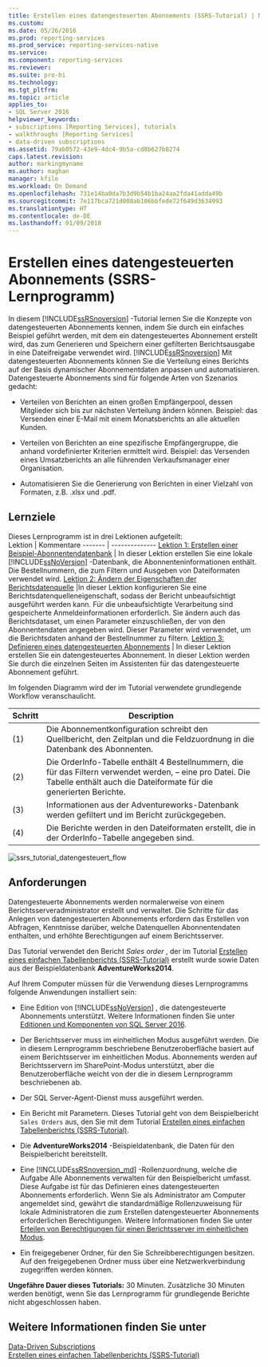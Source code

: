 ```yaml
---
title: Erstellen eines datengesteuerten Abonnements (SSRS-Tutorial) | Microsoft-Dokumentation
ms.custom: 
ms.date: 05/26/2016
ms.prod: reporting-services
ms.prod_service: reporting-services-native
ms.service: 
ms.component: reporting-services
ms.reviewer: 
ms.suite: pro-bi
ms.technology: 
ms.tgt_pltfrm: 
ms.topic: article
applies_to:
- SQL Server 2016
helpviewer_keywords:
- subscriptions [Reporting Services], tutorials
- walkthroughs [Reporting Services]
- data-driven subscriptions
ms.assetid: 79ab0572-43e9-4dc4-9b5a-cd8b627b8274
caps.latest.revision: 
author: markingmyname
ms.author: maghan
manager: kfile
ms.workload: On Demand
ms.openlocfilehash: 731e14ba0da7b3d9b54b1ba24aa2fda41adda49b
ms.sourcegitcommit: 7e117bca721d008ab106bbfede72f649d3634993
ms.translationtype: HT
ms.contentlocale: de-DE
ms.lasthandoff: 01/09/2018
---
```

# <a name="create-a-data-driven-subscription-ssrs-tutorial"></a>Erstellen eines datengesteuerten Abonnements (SSRS-Lernprogramm)
In diesem [!INCLUDE[ssRSnoversion](../includes/ssrsnoversion-md.md)] -Tutorial lernen Sie die Konzepte von datengesteuerten Abonnements kennen, indem Sie durch ein einfaches Beispiel geführt werden, mit dem ein datengesteuertes Abonnement erstellt wird, das zum Generieren und Speichern einer gefilterten Berichtsausgabe in eine Dateifreigabe verwendet wird. 
[!INCLUDE[ssRSnoversion](../includes/ssrsnoversion-md.md)] Mit datengesteuerten Abonnements können Sie die Verteilung eines Berichts auf der Basis dynamischer Abonnementdaten anpassen und automatisieren. Datengesteuerte Abonnements sind für folgende Arten von Szenarios gedacht:  
  
-   Verteilen von Berichten an einen großen Empfängerpool, dessen Mitglieder sich bis zur nächsten Verteilung ändern können. Beispiel: das Versenden einer E-Mail mit einem Monatsberichts an alle aktuellen Kunden.  
  
-   Verteilen von Berichten an eine spezifische Empfängergruppe, die anhand vordefinierter Kriterien ermittelt wird. Beispiel: das Versenden eines Umsatzberichts an alle führenden Verkaufsmanager einer Organisation.
+ Automatisieren Sie die Generierung von Berichten in einer Vielzahl von Formaten, z.B. .xlsx und .pdf.  
  
## <a name="what-you-will-learn"></a>Lernziele  
 Dieses Lernprogramm ist in drei Lektionen aufgeteilt:  
 Lektion | Kommentare
 ------- | --------------
 [Lektion 1: Erstellen einer Beispiel-Abonnentendatenbank](../reporting-services/lesson-1-creating-a-sample-subscriber-database.md) | In dieser Lektion erstellen Sie eine lokale [!INCLUDE[ssNoVersion](../includes/ssnoversion-md.md)] -Datenbank, die Abonnenteninformationen enthält. Die Bestellnummern, die zum Filtern und Ausgeben von Dateiformaten verwendet wird.
[Lektion 2: Ändern der Eigenschaften der Berichtsdatenquelle](../reporting-services/lesson-2-modifying-the-report-data-source-properties.md) |In dieser Lektion konfigurieren Sie eine Berichtsdatenquelleneigenschaft, sodass der Bericht unbeaufsichtigt ausgeführt werden kann. Für die unbeaufsichtigte Verarbeitung sind gespeicherte Anmeldeinformationen erforderlich. Sie ändern auch das Berichtsdataset, um einen Parameter einzuschließen, der von den Abonnentendaten angegeben wird. Dieser Parameter wird verwendet, um die Berichtsdaten anhand der Bestellnummer zu filtern.
 [Lektion 3: Definieren eines datengesteuerten Abonnements](../reporting-services/lesson-3-defining-a-data-driven-subscription.md) | In dieser Lektion erstellen Sie ein datengesteuertes Abonnement. In dieser Lektion werden Sie durch die einzelnen Seiten im Assistenten für das datengesteuerte Abonnement geführt.

 Im folgenden Diagramm wird der im Tutorial verwendete grundlegende Workflow veranschaulicht.

Schritt  |Description 
---------|---------
(1)     |  Die Abonnementkonfiguration schreibt den Quellbericht, den Zeitplan und die Feldzuordnung in die Datenbank des Abonnenten.        
(2)     | Die OrderInfo-Tabelle enthält 4 Bestellnummern, die für das Filtern verwendet werden, – eine pro Datei. Die Tabelle enthält auch die Dateiformate für die generierten Berichte.
(3)     | Informationen aus der Adventureworks-Datenbank werden gefiltert und im Bericht zurückgegeben. 
(4)     | Die Berichte werden in den Dateiformaten erstellt, die in der OrderInfo-Tabelle angegeben sind.

 
 
   ![ssrs_tutorial_datengesteuert_flow](../reporting-services/media/ssrs-tutorial-datadriven-flow.png) 
  
## <a name="requirements"></a>Anforderungen  
Datengesteuerte Abonnements werden normalerweise von einem Berichtsserveradministrator erstellt und verwaltet. Die Schritte für das Anlegen von datengesteuerten Abonnements erfordern das Erstellen von Abfragen, Kenntnisse darüber, welche Datenquellen Abonnentendaten enthalten, und erhöhte Berechtigungen auf einem Berichtsserver.  
  
Das Tutorial verwendet den Bericht *Sales order* , der im Tutorial [Erstellen eines einfachen Tabellenberichts &#40;SSRS-Tutorial&#41;](../reporting-services/create-a-basic-table-report-ssrs-tutorial.md) erstellt wurde sowie Daten aus der Beispieldatenbank **AdventureWorks2014**.  
  
Auf Ihrem Computer müssen für die Verwendung dieses Lernprogramms folgende Anwendungen installiert sein:  
  
-   Eine Edition von [!INCLUDE[ssNoVersion](../includes/ssnoversion-md.md)] , die datengesteuerte Abonnements unterstützt. Weitere Informationen finden Sie unter [Editionen und Komponenten von SQL Server 2016](../sql-server/editions-and-components-of-sql-server-2016.md).  
  
-   Der Berichtsserver muss im einheitlichen Modus ausgeführt werden. Die in diesem Lernprogramm beschriebene Benutzeroberfläche basiert auf einem Berichtsserver im einheitlichen Modus. Abonnements werden auf Berichtsservern im SharePoint-Modus unterstützt, aber die Benutzeroberfläche weicht von der die in diesem Lernprogramm beschriebenen ab.  
  
-   Der SQL Server-Agent-Dienst muss ausgeführt werden.  
  
-   Ein Bericht mit Parametern. Dieses Tutorial geht von dem Beispielbericht `Sales Orders` aus, den Sie mit dem Tutorial [Erstellen eines einfachen Tabellenberichts &#40;SSRS-Tutorial&#41;](../reporting-services/create-a-basic-table-report-ssrs-tutorial.md).  
  
-   Die **AdventureWorks2014** -Beispieldatenbank, die Daten für den Beispielbericht bereitstellt.  
  
-   Eine [!INCLUDE[ssRSnoversion_md](../includes/ssrsnoversion-md.md)] -Rollenzuordnung, welche die Aufgabe Alle Abonnements verwalten für den Beispielbericht umfasst. Diese Aufgabe ist für das Definieren eines datengesteuerten Abonnements erforderlich. Wenn Sie als Administrator am Computer angemeldet sind, gewährt die standardmäßige Rollenzuweisung für lokale Administratoren die zum Erstellen datengesteuerter Abonnements erforderlichen Berechtigungen. Weitere Informationen finden Sie unter [Erteilen von Berechtigungen für einen Berichtsserver im einheitlichen Modus](../reporting-services/security/granting-permissions-on-a-native-mode-report-server.md).  
  
-   Ein freigegebener Ordner, für den Sie Schreibberechtigungen besitzen. Auf den freigegebenen Ordner muss über eine Netzwerkverbindung zugegriffen werden können.  
  
**Ungefähre Dauer dieses Tutorials:** 30 Minuten. Zusätzliche 30 Minuten werden benötigt, wenn Sie das Lernprogramm für grundlegende Berichte nicht abgeschlossen haben.  
  
## <a name="see-also"></a>Weitere Informationen finden Sie unter  
[Data-Driven Subscriptions](../reporting-services/subscriptions/data-driven-subscriptions.md)  
[Erstellen eines einfachen Tabellenberichts &#40;SSRS-Tutorial&#41;](../reporting-services/create-a-basic-table-report-ssrs-tutorial.md)
 

